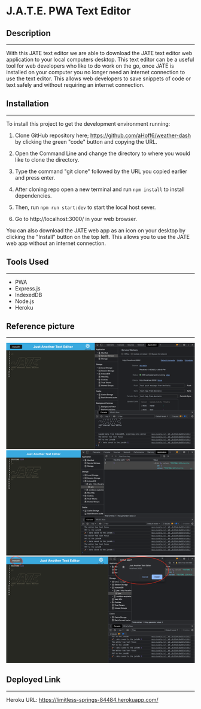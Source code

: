# J.A.T.E. PWA Text Editor

## Description
---
With this JATE text editor we are able to download the JATE text editor web application to your local computers desktop. This text editor can be a useful tool for web developers who like to do work on the go, once JATE is installed on your computer you no longer need an internet connection to use the text editor. This allows web developers to save snippets of code or text safely and without requiring an internet connection.

## Installation
---
To install this project to get the development environment running:

1. Clone GitHub repository here; https://github.com/aHoff6/weather-dash
by clicking the green "code" button and copying the URL.

2. Open the Command Line and change the directory to where you would like to clone the directory.

3. Type the command "git clone" followed by the URL you copied earlier and press enter.

4. After cloning repo open a new terminal and run `npm install` to install dependencies.

5. Then, run `npm run start:dev` to start the local host sever.

6. Go to http://localhost:3000/ in your web browser.

You can also download the JATE web app as an icon on your desktop by clicking the "Install" button on the top left.
This allows you to use the JATE web app without an internet connection.


## Tools Used
---
- PWA
- Express.js
- IndexedDB
- Node.js
- Heroku


## Reference picture
---
<img src="refpics/jatepic.png">

<img src="refpics/jatepic2.png">

<img src="refpics/jatepic3.png">

## Deployed Link
---
Heroku URL:
https://limitless-springs-84484.herokuapp.com/